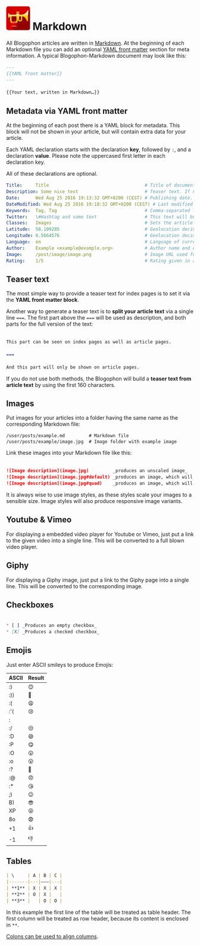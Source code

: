 ![Blogophon -](blogophon.png) Markdown
========

All Blogophon articles are written in [Markdown](https://daringfireball.net/projects/markdown/syntax). At the beginning of each Markdown file you can add an optional [YAML front matter](https://jekyllrb.com/docs/frontmatter/) section for meta information. A typical Blogophon-Markdown document may look like this:

```markdown
---
{{YAML front matter}}
---

{{Your text, written in Markdown…}}

```

Metadata via YAML front matter
-----------------------------

At the beginning of each post there is a YAML block for metadata. This block will not be shown in your article, but will contain extra data for your article.

Each YAML declaration starts with the declaration **key**, followed by `:`, and a declaration **value**. Please note the uppercased first letter in each declaration key.

All of these declarations are optional.

```yaml
Title:     Title                                    # Title of document. If not set the first line of your Markdown will be used as title.
Description: Some nice text                         # Teaser text. If not set will be generated from article text. For details see below.
Date:      Wed Aug 25 2016 19:13:32 GMT+0200 (CEST) # Publishing date. If not set this will be taken from the file date. If this date set into the future, the article will not be published until the date is reached.
DateModified: Wed Aug 25 2016 19:18:32 GMT+0200 (CEST) # Last modified date. If not set this will be taken from the file date publishing date.
Keywords:  Tag, Tag                                 # Comma-separated list of keywords / tags.
Twitter:   \#Hashtag and some text                  # This text will be used on Twitter. If not set will default to title of document.
Classes:   Images                                   # Sets the article type. E.g. `Images`, `Link`. This will be used as `class` attribute on the article, allowing for special CSS.
Latitude:  58.109285                                # Geolocation decimal latitude in WGS84, ranging from -90 to 90.
Longitude: 6.5664576                                # Geolocation decimal longitude in WGS84, ranging from -180 to 180.
Language:  en                                       # Language of current article, given in ISO 639-1 or RFC1766. If not set will default to blog's language.
Author:    Example <example@example.org>            # Author name and email.
Image:     /post/image/image.png                    # Image URL used for sharing. It is best to make this URL absolute.
Rating:    1/5                                      # Rating given in a review, with `x` out of `y`, `1` being the lowest possible rating.
```

Teaser text
-----------

The most simple way to provide a teaser text for index pages is to set it via the **YAML front matter block**.

Another way to generate a teaser text is to **split your article text** via a single line `===`. The first part above the `===` will be used as description, and both parts for the full version of the text:

```markdown

This part can be seen on index pages as well as article pages.

===

And this part will only be shown on article pages.

```

If you do not use both methods, the Blogophon will build a **teaser text from article text** by using the first 160 characters.

Images
------

Put images for your articles into a folder having the same name as the corresponding Markdown file:

```
/user/posts/example.md         # Markdown file
/user/posts/example/image.jpg  # Image folder with example image
```

Link these images into your Markdown file like this:

```markdown

![Image description](image.jpg)         _produces an unscaled image_
![Image description](image.jpg#default) _produces an image, which will be scaled to match the `default` style_
![Image description](image.jpg#quad)    _produces an image, which will be scaled to match the `quad` style_

```

It is always wise to use image styles, as these styles scale your images to a sensible size. Image styles will also produce responsive image variants.

Youtube & Vimeo
---------------

For displaying a embedded video player for Youtube or Vimeo, just put a link to the given video into a single line. This will be converted to a full blown video player.

Giphy
-----

For displaying a Giphy image, just put a link to the Giphy page into a single line. This will be converted to the corresponding image.

Checkboxes
-----------

```markdown

* [ ] _Produces an empty checkbox_
* [X] _Produces a checked checkbox_

```

Emojis
------

Just enter ASCII smileys to produce Emojis:

| ASCII | Result |
|-------|--------|
| :) | &#x1F60A; |
| :)) | &#x1F682; |
| :( | &#x1F629; |
| :'( | &#x1F622; |
| :| | &#x1F610; |
| :/ | &#x1F612; |
| :D | &#x1F604; |
| :P | &#x1F60B; |
| :O | &#x1F632; |
| :o | &#x1F632; |
| :? | &#x1F914; |
| :@ | &#x1F620; |
| :* | &#x1F618; |
| ;) | &#x1F609; |
| B) | &#x1F60E; |
| XP | &#x1F61D; |
| 8o | &#x1F628; |
| +1 | &#x1F44D; |
| -1 | &#x1F44E; |


Tables
------

```markdown
| \     | A | B | C |
|-------|---|–––|---|
| **1** | X | X | X |
| **2** | O | X |   |
| **3** |   | O | O |
```

In this example the first line of the table will be treated as table header. The first column will be treated as row header, because its content is enclosed in `**`.

[Colons can be used to align columns](https://github.com/adam-p/markdown-here/wiki/Markdown-Cheatsheet#tables).

